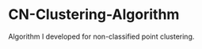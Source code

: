 CN-Clustering-Algorithm
=======================

Algorithm I developed for non-classified point clustering.
